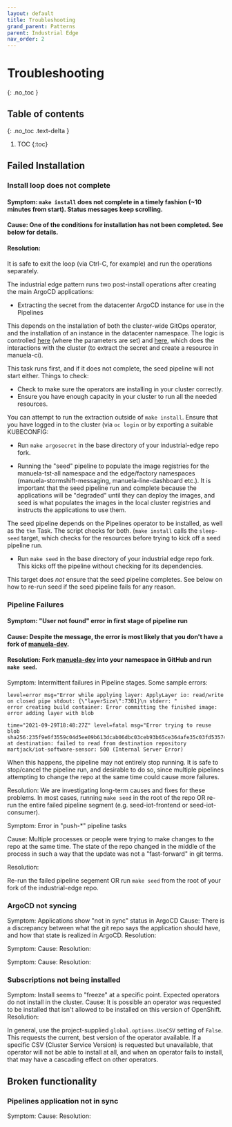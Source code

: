 ```yaml
---
layout: default
title: Troubleshooting
grand_parent: Patterns
parent: Industrial Edge
nav_order: 2
---
```


# Troubleshooting
{: .no_toc }

## Table of contents
{: .no_toc .text-delta }

1. TOC
{:toc}

## Failed Installation

### Install loop does not complete

#### Symptom: `make install` does not complete in a timely fashion (~10 minutes from start).  Status messages keep scrolling.

#### Cause: One of the conditions for installation has not been completed.  See below for details.

#### Resolution:

It is safe to exit the loop (via Ctrl-C, for example) and run the operations separately.

The industrial edge pattern runs two post-install operations after creating the main ArgoCD applications: 

- Extracting the secret from the datacenter ArgoCD instance for use in the Pipelines

This depends on the installation of both the cluster-wide GitOps operator, and the installation of an instance in the datacenter namespace.  The logic is controlled [here](https://github.com/hybrid-cloud-patterns/industrial-edge/blob/main/Makefile) (where the parameters are set) and [here](https://github.com/hybrid-cloud-patterns/common/blob/main/Makefile), which does the interactions with the cluster (to extract the secret and create a resource in manuela-ci).

This task runs first, and if it does not complete, the seed pipeline will not start either.  Things to check:

- Check to make sure the operators are installing in your cluster correctly.
- Ensure you have enough capacity in your cluster to run all the needed resources.

You can attempt to run the extraction outside of `make install`.  Ensure that you have logged in to the cluster (via `oc login` or by exporting a suitable KUBECONFIG:

- Run `make argosecret` in the base directory of your industrial-edge repo fork.

- Running the "seed" pipeline to populate the image registries for the manuela-tst-all namespace and the edge/factory
namespaces (manuela-stormshift-messaging, manuela-line-dashboard etc.).  It is important that the seed pipeline run and complete because the applications will be "degraded" until they can deploy the images, and seed is what populates the
images in the local cluster registries and instructs the applications to use them.

The seed pipeline depends on the Pipelines operator to be installed, as well as the `tkn` Task.  The script checks for
both.  (`make install` calls the `sleep-seed` target, which checks for the resources before trying to kick off a seed pipeline run.

- Run `make seed` in the base directory of your industrial edge repo fork.  This kicks off the pipeline without checking for its dependencies.

This target does *not* ensure that the seed pipeline completes.  See below on how to re-run seed if the seed pipeline
fails for any reason.

### Pipeline Failures

#### Symptom: "User not found" error in first stage of pipeline run
#### Cause: Despite the message, the error is most likely that you don't have a fork of [manuela-dev](https://github.com/hybrid-cloud-patterns/manuela-dev).
#### Resolution: Fork [manuela-dev](https://github.com/hybrid-cloud-patterns/manuela-dev) into your namespace in GitHub and run `make seed`.

Symptom: Intermittent failures in Pipeline stages.  Some sample errors:
```
level=error msg="Error while applying layer: ApplyLayer io: read/write on closed pipe stdout: {\"layerSize\":7301}\n stderr: "
error creating build container: Error committing the finished image: error adding layer with blob
```
```
time="2021-09-29T18:48:27Z" level=fatal msg="Error trying to reuse blob sha256:235f9e6f3559c04d5ee09b613dcab06dbc03ceb93b65ce364afe35c03fd53574 at destination: failed to read from destination repository martjack/iot-software-sensor: 500 (Internal Server Error)
```

When this happens, the pipeline may not entirely stop running.  It is safe to stop/cancel the pipeline run, and 
desirable to do so, since multiple pipelines attempting to change the repo at the same time could cause more failures.

Resolution: We are investigating long-term causes and fixes for these problems.  In most cases, running `make seed` in
the root of the repo OR re-run the entire failed pipeline segment (e.g. seed-iot-frontend or seed-iot-consumer).

Symptom: Error in "push-*" pipeline tasks

Cause: Multiple processes or people were trying to make changes to the repo at the same time.  The state of the repo changed in the middle of the process in such a way that the update was not a "fast-forward" in git terms.

Resolution:

Re-run the failed pipeline segement OR run `make seed` from the root of your fork of the industrial-edge repo.

### ArgoCD not syncing

Symptom:  Applications show "not in sync" status in ArgoCD
Cause: There is a discrepancy between what the git repo says the application should have, and how that state is realized in ArgoCD.
Resolution:

Symptom:
Cause:
Resolution:

Symptom:
Cause:
Resolution:

### Subscriptions not being installed

Symptom: Install seems to "freeze" at a specific point.  Expected operators do not install in the cluster.
Cause: It is possible an operator was requested to be installed that isn't allowed to be installed on this version of OpenShift.
Resolution:

In general, use the project-supplied `global.options.UseCSV` setting of `False`.  This requests the current, best version of the operator available.  If a specific CSV (Cluster Service Version) is requested but unavailable, that operator will not be able to install at all, and when an operator fails to install, that may have a cascading effect on other operators.

## Broken functionality

### Pipelines application not in sync

Symptom:
Cause:
Resolution:
